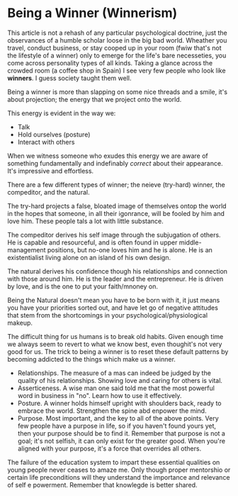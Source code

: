# Being a Winner (Winnerism)

<!--
dominance, head of the tribe
alpha misconception
-->

This article is not a rehash of any particular psychological doctrine, just the observances of a humble scholar loose in the big bad world. Wheather you travel, conduct business, or stay cooped up in your room (fwiw that's not the lifestyle of a winner) only to emerge for the life's bare necesseties, you come across personality types of all kinds. Taking a glance across the crowded room (a coffee shop in Spain) I see very few people who look like **winners**. I guess society taught them well.

Being a winner is more than slapping on some nice threads and a smile, it's about projection; the energy that we project onto the world.

This energy is evident in the way we:

* Talk
* Hold ourselves (posture)
* Interact with others

When we witness someone who exudes this energy we are aware of something fundamentally and indefinably *correct* about their appearance. It's impressive and effortless. 

There are a few different types of winner; the neieve (try-hard) winner, the compeditor, and the natural.

The try-hard projects a false, bloated image of themselves ontop the world in the hopes that someone, in all their igonrance, will be fooled by him and love him. These people tals a lot with little substance.

The compeditor derives his self image through the subjugation of others. He is capable and resourceful, and is often found in upper middle-management positions, but no-one loves him and he is alone. He is an existentialist living alone on an island of his own design.

The natural derives his confidence though his relationships and connection with those around him. He is the leader and the entrepreneur. He is driven by love, and is the one to put your faith/mnoney on.

Being the Natural doesn't mean you have to be born with it, it just means you have your priorities sorted out, and have let go of negative attitudes that stem from the shortcomings in your psychological/physiological makeup.

The difficult thing for us humans is to break old habits. Given enough time we always seem to revert to what we know best, even thoughit's not very good for us. The trick to being a winner is to reset these default patterns by becoming addicted to the things which make us a winner.

* Relationships. The measure of a mas can indeed be judged by the quality of his relationships. Showing love and caring for others is vital.
* Asserticeness. A wise man one said told me that the most powerful word in business in "no". Learn how to use it effectively.
* Posture. A winner holds himself upright with shoulders back, ready to embrace the world. Strengthen the spine abd enpower the mind.
* Purpose. Most important, and the key to all of the above points. Very few people have a purpose in life, so if you haven't found yours yet, then your purpose should be to find it. Remember that purpose is not a goal; it's not selfish, it can only exist for the greater good. When you're aligned with your purpose, it's a force that overrides all others.


The failure of the education system to impart these essential qualities on young people never ceases to amaze me. Only though proper mentorshio or certain life preconditions will they understand the importance and relevance of self e powerment. Remember that knowlegde is better shared.

